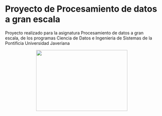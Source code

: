 # Proyecto de Procesamiento de datos a gran escala

Proyecto realizado para la asignatura Procesamiento de datos a gran escala, de los programas Ciencia de Datos e Ingenieria de Sistemas de la Pontificia Universidad Javeriana

<p style = 'text-align:center;'>
<img src="https://github.com/Raaiinn/project-data-process/assets/73810142/cf77f005-02e3-471f-9bfc-827e3106293a" height="200" width="300">
</p>
